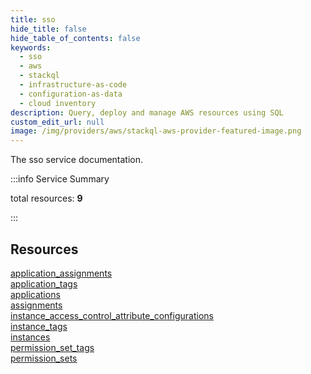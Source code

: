 ```yaml
---
title: sso
hide_title: false
hide_table_of_contents: false
keywords:
  - sso
  - aws
  - stackql
  - infrastructure-as-code
  - configuration-as-data
  - cloud inventory
description: Query, deploy and manage AWS resources using SQL
custom_edit_url: null
image: /img/providers/aws/stackql-aws-provider-featured-image.png
---
```


The sso service documentation.

:::info Service Summary

<div class="row">
<div class="providerDocColumn">
<span>total resources:&nbsp;<b>9</b></span><br />
</div>
</div>

:::

## Resources
<div class="row">
<div class="providerDocColumn">
<a href="/providers/aws/sso/application_assignments/">application_assignments</a><br />
<a href="/providers/aws/sso/application_tags/">application_tags</a><br />
<a href="/providers/aws/sso/applications/">applications</a><br />
<a href="/providers/aws/sso/assignments/">assignments</a><br />
<a href="/providers/aws/sso/instance_access_control_attribute_configurations/">instance_access_control_attribute_configurations</a>
</div>
<div class="providerDocColumn">
<a href="/providers/aws/sso/instance_tags/">instance_tags</a><br />
<a href="/providers/aws/sso/instances/">instances</a><br />
<a href="/providers/aws/sso/permission_set_tags/">permission_set_tags</a><br />
<a href="/providers/aws/sso/permission_sets/">permission_sets</a>
</div>
</div>
